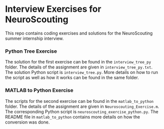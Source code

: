 Interview Exercises for NeuroScouting
=====================================

This repo contains coding exercises and solutions for the NeuroScouting summer internship interview.

### Python Tree Exercise

The solution for the first exercise can be found in the `interview_tree_py` folder. The details of the assignment are given in `interview_tree_py.txt`. The solution Python script is `interview_tree.py`. More details on how to run the script as well as how it works can be found in the same folder.


### MATLAB to Python Exercise

The scripts for the second exercise can be found in the `matlab_to_python` folder. The details of the assignment are given in `Neuroscouting_Exercise.m`. The corresponding Python script is `neuroscouting_exercise_python.py`. The README file in `matlab_to_python` contains more details on how the conversion was done.